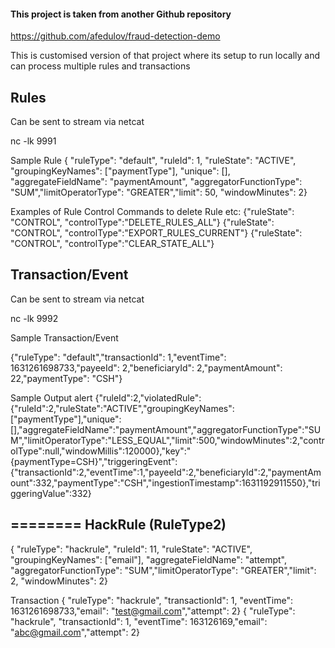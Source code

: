 

#### This project is taken from another Github repository

https://github.com/afedulov/fraud-detection-demo


This is customised version of that project where its setup to run locally and can process multiple rules and transactions


Rules
-----
Can be sent to stream via netcat

nc -lk 9991


Sample Rule
{ "ruleType": "default", "ruleId": 1, "ruleState": "ACTIVE", "groupingKeyNames": ["paymentType"], "unique": [], "aggregateFieldName": "paymentAmount", "aggregatorFunctionType": "SUM","limitOperatorType": "GREATER","limit": 50, "windowMinutes": 2}


Examples of Rule Control Commands to delete Rule etc:
{"ruleState": "CONTROL", "controlType":"DELETE_RULES_ALL"}
{"ruleState": "CONTROL", "controlType":"EXPORT_RULES_CURRENT"}
{"ruleState": "CONTROL", "controlType":"CLEAR_STATE_ALL"}


Transaction/Event
-----------------
Can be sent to stream via netcat

nc -lk 9992


Sample Transaction/Event

{"ruleType": "default","transactionId": 1,"eventTime": 1631261698733,"payeeId": 2,"beneficiaryId": 2,"paymentAmount": 22,"paymentType": "CSH"}


Sample Output alert
{"ruleId":2,"violatedRule":{"ruleId":2,"ruleState":"ACTIVE","groupingKeyNames":["paymentType"],"unique":[],"aggregateFieldName":"paymentAmount","aggregatorFunctionType":"SUM","limitOperatorType":"LESS_EQUAL","limit":500,"windowMinutes":2,"controlType":null,"windowMillis":120000},"key":"{paymentType=CSH}","triggeringEvent":{"transactionId":2,"eventTime":1,"payeeId":2,"beneficiaryId":2,"paymentAmount":332,"paymentType":"CSH","ingestionTimestamp":1631192911550},"triggeringValue":332}

========
HackRule (RuleType2)
----
{ "ruleType": "hackrule", "ruleId": 11, "ruleState": "ACTIVE", "groupingKeyNames": ["email"], "aggregateFieldName": "attempt", "aggregatorFunctionType": "SUM","limitOperatorType": "GREATER","limit": 2, "windowMinutes": 2}


Transaction
{ "ruleType": "hackrule", "transactionId": 1, "eventTime": 1631261698733,"email": "test@gmail.com","attempt": 2}
{ "ruleType": "hackrule", "transactionId": 1, "eventTime": 163126169,"email": "abc@gmail.com","attempt": 2}


